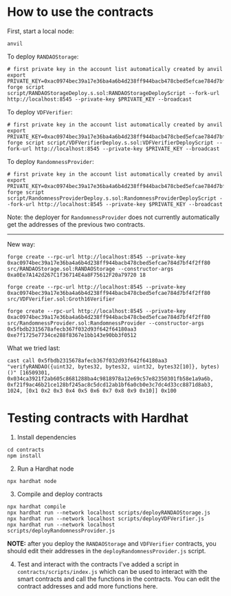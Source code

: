 # How to use the contracts
First, start a local node:
```
anvil
```
To deploy `RANDAOStorage`:
```
# first private key in the account list automatically created by anvil
export PRIVATE_KEY=0xac0974bec39a17e36ba4a6b4d238ff944bacb478cbed5efcae784d7bf4f2ff80
forge script script/RANDAOStorageDeploy.s.sol:RANDAOStorageDeployScript --fork-url http://localhost:8545 --private-key $PRIVATE_KEY --broadcast
```

To deploy `VDFVerifier`:
```
# first private key in the account list automatically created by anvil
export PRIVATE_KEY=0xac0974bec39a17e36ba4a6b4d238ff944bacb478cbed5efcae784d7bf4f2ff80
forge script script/VDFVerifierDeploy.s.sol:VDFVerifierDeployScript --fork-url http://localhost:8545 --private-key $PRIVATE_KEY --broadcast
```

To deploy `RandomnessProvider`:
```
# first private key in the account list automatically created by anvil
export PRIVATE_KEY=0xac0974bec39a17e36ba4a6b4d238ff944bacb478cbed5efcae784d7bf4f2ff80
forge script script/RandomnessProviderDeploy.s.sol:RandomnessProviderDeployScript --fork-url http://localhost:8545 --private-key $PRIVATE_KEY --broadcast
```
Note: the deployer for `RandomnessProvider` does not currently automatically get the addresses of the previous two contracts.


----

New way:
```
forge create --rpc-url http://localhost:8545 --private-key 0xac0974bec39a17e36ba4a6b4d238ff944bacb478cbed5efcae784d7bf4f2ff80 src/RANDAOStorage.sol:RANDAOStorage --constructor-args 0xa0Ee7A142d267C1f36714E4a8F75612F20a79720 18

forge create --rpc-url http://localhost:8545 --private-key 0xac0974bec39a17e36ba4a6b4d238ff944bacb478cbed5efcae784d7bf4f2ff80 src/VDFVerifier.sol:Groth16Verifier

forge create --rpc-url http://localhost:8545 --private-key 0xac0974bec39a17e36ba4a6b4d238ff944bacb478cbed5efcae784d7bf4f2ff80 src/RandomnessProvider.sol:RandomnessProvider --constructor-args 0x5fbdb2315678afecb367f032d93f642f64180aa3 0xe7f1725e7734ce288f8367e1bb143e90bb3f0512
```

What we tried last:
```
cast call 0x5fbdb2315678afecb367f032d93f642f64180aa3 "verifyRANDAO({uint32, bytes32, bytes32, uint32, bytes32[10]}, bytes)()" [16509301, 0x034ca3921f2ab605c8681288ba4c9818978a12e69c57e82350301fb58e1a9a6b, 0xf21f9ac46b21ce128bf245ac8c5dcd12ab1bf6a0cb0e3c7dc4d33cc8871d8ab3, 1024, [0x1 0x2 0x3 0x4 0x5 0x6 0x7 0x8 0x9 0x10]] 0x100
```



# Testing contracts with Hardhat

1. Install dependencies
```
cd contracts
npm install
```

2. Run a Hardhat node
```
npx hardhat node
```

3. Compile and deploy contracts
```
npx hardhat compile
npx hardhat run --network localhost scripts/deployRANDAOStorage.js
npx hardhat run --network localhost scripts/deployVDFVerifier.js
npx hardhat run --network localhost scripts/deployRandomnessProvider.js
```

**NOTE:** after you deploy the `RANDAOStorage` and `VDFVerifier` contracts, you should edit their addresses in the `deployRandomnessProvider.js` script.

4. Test and interact with the contracts
I've added a script in `contracts/scripts/index.js` which can be used to interact with the smart contracts and call the functions in the contracts. You can edit the contract addresses and add more functions here.